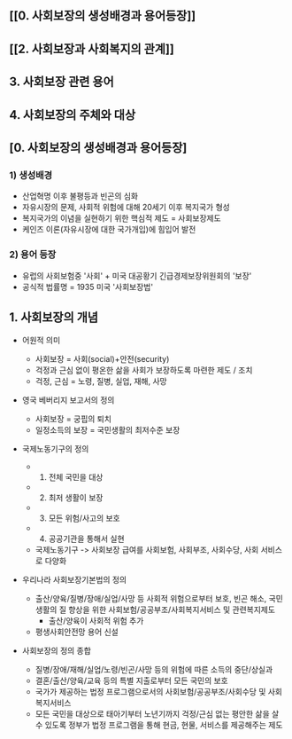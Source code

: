 ## [[0. 사회보장의 생성배경과 용어등장]]
## [[2. 사회보장과 사회복지의 관계]]
## 3. 사회보장 관련 용어
## 4. 사회보장의 주체와 대상



## [0. 사회보장의 생성배경과 용어등장]
### 1) 생성배경
 + 산업혁명 이후 불평등과 빈곤의 심화
 + 자유시장의 문제, 사회적 위험에 대해 20세기 이후 복지국가 형성
 + 복지국가의 이념을 실현하기 위한 핵심적 제도 = 사회보장제도
 + 케인즈 이론(자유시장에 대한 국가개입)에 힘입어 발전
### 2) 용어 등장
+ 유럽의 사회보험중 '사회' + 미국 대공황기 긴급경제보장위원회의 '보장'
+ 공식적 법률명 = 1935 미국 '사회보장법'

## 1. 사회보장의 개념
+ 어원적 의미
	- 사회보장 = 사회(social)+안전(security)
	- 걱정과 근심 없이 평온한 삶을 사회가 보장하도록 마련한 제도 / 조치
	- 걱정, 근심 = 노령, 질병, 실업, 재해, 사망
	
+ 영국 베버리지 보고서의 정의
	- 사회보장 = 궁핍의 퇴치
	- 일정소득의 보장 = 국민생활의 최저수준 보장

- 국제노동기구의 정의
	- 1. 전체 국민을 대상
	- 2. 최저 생활이 보장
	- 3. 모든 위험/사고의 보호
	- 4. 공공기관을 통해서 실현
	- 국제노동기구 -> 사회보장 급여를 사회보험, 사회부조, 사회수당, 사회 서비스로 다양화

- 우리나라 사회보장기본법의 정의
	- 출산/양육/질병/장애/실업/사망 등 사회적 위험으로부터 보호, 빈곤 해소, 국민 생활의 질 향상을 위한 사회보험/공공부조/사회복지서비스 및 관련복지제도
		- 출산/양육이 사회적 위험 추가
	- 평생사회안전망 용어 신설
	
- 사회보장의 정의 종합
	- 질병/장애/재해/실업/노령/빈곤/사망 등의 위험에 따른 소득의 중단/상실과
	- 결혼/출산/양육/교육 등의 특별 지출로부터 모든 국민의 보호
	- 국가가 제공하는 법정 프로그램으로서의 사회보험/공공부조/사회수당 및 사회복지서비스
	- 모든 국민을 대상으로 태아기부터 노년기까지 걱정/근심 없는 평안한 삶을 살 수 있도록 정부가 법정 프로그램을 통해 현금, 현물, 서비스를 제공해주는 제도



